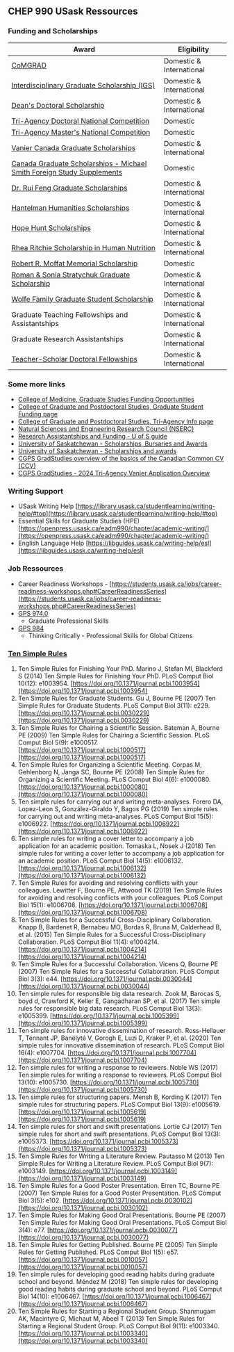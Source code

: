 ## CHEP 990 USask Ressources

### Funding and Scholarships

Award	| Eligibility |
----- | ----------- |
[CoMGRAD](https://medicine.usask.ca/students/graduate-programs/funding.php#tab-8-CoMGRAD) | Domestic & International
[Interdisciplinary Graduate Scholarship (IGS)](https://medicine.usask.ca/students/graduate-programs/funding.php#College) | Domestic & International
[Dean's Doctoral Scholarship](https://medicine.usask.ca/students/graduate-programs/funding.php#University) | Domestic & International
[Tri-Agency Doctoral National Competition](https://students.usask.ca/money/awards/graduate-awards.php?award=EX5180G#myScholarships) | Domestic
[Tri-Agency Master's National Competition](https://students.usask.ca/money/awards/graduate-awards.php?award=EX5168G#myScholarships) | Domestic
[Vanier Canada Graduate Scholarships](https://students.usask.ca/money/awards/graduate-awards.php?award=EX5141G#myScholarships) | Domestic & International
[Canada Graduate Scholarships - Michael Smith Foreign Study Supplements](https://grad.usask.ca/funding/award-search.php?award=ND5008G#myScholarships) | Domestic
[Dr. Rui Feng Graduate Scholarships](https://students.usask.ca/money/awards/graduate-awards.php?award=301833GS01#myScholarships) | Domestic & International
[Hantelman Humanities Scholarships](https://students.usask.ca/money/awards/graduate-awards.php?award=301295GS01#myScholarships) | Domestic & International
[Hope Hunt Scholarships](https://students.usask.ca/money/awards/graduate-awards.php?award=300318GS01#myScholarships) | Domestic & International
[Rhea Ritchie Scholarship in Human Nutrition](https://students.usask.ca/money/awards/graduate-awards.php?award=300578GS01#myScholarships) | Domestic & International
[Robert R. Moffat Memorial Scholarship](https://students.usask.ca/money/awards/graduate-awards.php?award=EX5167G#myScholarships) | Domestic
[Roman & Sonia Stratychuk Graduate Scholarship](https://students.usask.ca/money/awards/graduate-awards.php?award=300673GS01#myScholarships) | Domestic & International
[Wolfe Family Graduate Student Scholarship](https://students.usask.ca/money/awards/graduate-awards.php?award=301649GS01#myScholarships) | Domestic & International
Graduate Teaching Fellowships and Assistantships |	Domestic & International
Graduate Research Assistantships	| Domestic & International
[Teacher-Scholar Doctoral Fellowships](https://grad.usask.ca/funding/award-search.php?award=301368GS04) | Domestic & International

### Some more links

* [College of Medicine, Graduate Studies Funding Opportunities](https://medicine.usask.ca/students/graduate-programs/funding.php#top)
* [College of Graduate and Postdoctoral Studies, Graduate Student Funding page](https://cgps.usask.ca/funding/graduate-awards-scholarships.php#top)
* [College of Graduate and Postdoctoral Studies, Tri-Agency Info page](https://cgps.usask.ca/funding/tri-agency-info.php#Apply)
* [Natural Sciences and Engineering Research Council (NSERC)](https://www.nserc-crsng.gc.ca/Students-Etudiants/CGSHarmonization-HarmonizationBESC_eng.asp)
* [Research Assistantships and Funding - U of S guide](https://vpresearch.usask.ca/students/undergraduate/undergrad-research-opportunities/research-assistantships.php)
* [University of Saskatchewan - Scholarships, Bursaries and Awards](https://admissions.usask.ca/money/scholarships.php#top)
* [University of Saskatchewan - Scholarships and awards](https://grad.usask.ca/funding/scholarships.php?utm_source=recruit&utm_medium=email&utm_campaign=commplan_inquirytoapply_grad&utm_content=funding)
* [CGPS GradStudies overview of the basics of the Canadian Common CV (CCV)](https://www.youtube.com/watch?v=44LElIeVmeQ)
* [CGPS GradStudies - 2024 Tri-Agency Vanier Application Overview](https://www.youtube.com/watch?v=c5PfjKDf5Yo)

### Writing Support

* USask Writing Help [https://library.usask.ca/studentlearning/writing-help/#top](https://library.usask.ca/studentlearning/writing-help/#top)
* Essential Skills for Graduate Studies (HPE) [https://openpress.usask.ca/eadm990/chapter/academic-writing/](https://openpress.usask.ca/eadm990/chapter/academic-writing/)
* English Language Help [https://libguides.usask.ca/writing-help/esl](https://libguides.usask.ca/writing-help/esl)

### Job Ressources

* Career Readiness Workshops - [https://students.usask.ca/jobs/career-readiness-workshops.php#CareerReadinessSeries](https://students.usask.ca/jobs/career-readiness-workshops.php#CareerReadinessSeries)
* [GPS 974.0](https://catalogue.usask.ca/GPS-974)
  * Graduate Professional Skills
* [GPS 984](https://teaching.usask.ca/events/graduate/984-thinking-critically.php#Aboutthiscourse)
  * Thinking Critically - Professional Skills for Global Citizens

### [Ten Simple Rules](https://collections.plos.org/collection/ten-simple-rules/)

1.	Ten Simple Rules for Finishing Your PhD.  Marino J, Stefan MI, Blackford S (2014) Ten Simple Rules for Finishing Your PhD. PLoS Comput Biol 10(12): e1003954. [https://doi.org/10.1371/journal.pcbi.1003954](https://doi.org/10.1371/journal.pcbi.1003954)
2.	Ten Simple Rules for Graduate Students. Gu J, Bourne PE (2007) Ten Simple Rules for Graduate Students. PLoS Comput Biol 3(11): e229. [https://doi.org/10.1371/journal.pcbi.0030229](https://doi.org/10.1371/journal.pcbi.0030229)
3.	Ten Simple Rules for Chairing a Scientific Session. Bateman A, Bourne PE (2009) Ten Simple Rules for Chairing a Scientific Session. PLoS Comput Biol 5(9): e1000517. [https://doi.org/10.1371/journal.pcbi.1000517](https://doi.org/10.1371/journal.pcbi.1000517)
4.	Ten Simple Rules for Organizing a Scientific Meeting. Corpas M, Gehlenborg N, Janga SC, Bourne PE (2008) Ten Simple Rules for Organizing a Scientific Meeting. PLoS Comput Biol 4(6): e1000080. [https://doi.org/10.1371/journal.pcbi.1000080](https://doi.org/10.1371/journal.pcbi.1000080)
5.	Ten simple rules for carrying out and writing meta-analyses. Forero DA, Lopez-Leon S, González-Giraldo Y, Bagos PG (2019) Ten simple rules for carrying out and writing meta-analyses. PLoS Comput Biol 15(5): e1006922. [https://doi.org/10.1371/journal.pcbi.1006922](https://doi.org/10.1371/journal.pcbi.1006922)
6.	Ten simple rules for writing a cover letter to accompany a job application for an academic position. Tomaska L, Nosek J (2018) Ten simple rules for writing a cover letter to accompany a job application for an academic position. PLoS Comput Biol 14(5): e1006132. [https://doi.org/10.1371/journal.pcbi.1006132](https://doi.org/10.1371/journal.pcbi.1006132)
7.	Ten Simple Rules for avoiding and resolving conflicts with your colleagues. Lewitter F, Bourne PE, Attwood TK (2019) Ten Simple Rules for avoiding and resolving conflicts with your colleagues. PLoS Comput Biol 15(1): e1006708. [https://doi.org/10.1371/journal.pcbi.1006708](https://doi.org/10.1371/journal.pcbi.1006708)
8.	Ten Simple Rules for a Successful Cross-Disciplinary Collaboration. Knapp B, Bardenet R, Bernabeu MO, Bordas R, Bruna M, Calderhead B, et al. (2015) Ten Simple Rules for a Successful Cross-Disciplinary Collaboration. PLoS Comput Biol 11(4): e1004214. [https://doi.org/10.1371/journal.pcbi.1004214](https://doi.org/10.1371/journal.pcbi.1004214)
9.	Ten Simple Rules for a Successful Collaboration. Vicens Q, Bourne PE (2007) Ten Simple Rules for a Successful Collaboration. PLoS Comput Biol 3(3): e44. [https://doi.org/10.1371/journal.pcbi.0030044](https://doi.org/10.1371/journal.pcbi.0030044)
10.	Ten simple rules for responsible big data research. Zook M, Barocas S, boyd d, Crawford K, Keller E, Gangadharan SP, et al. (2017) Ten simple rules for responsible big data research. PLoS Comput Biol 13(3): e1005399. [https://doi.org/10.1371/journal.pcbi.1005399](https://doi.org/10.1371/journal.pcbi.1005399)
11.	Ten simple rules for innovative dissemination of research. Ross-Hellauer T, Tennant JP, Banelytė V, Gorogh E, Luzi D, Kraker P, et al. (2020) Ten simple rules for innovative dissemination of research. PLoS Comput Biol 16(4): e1007704. [https://doi.org/10.1371/journal.pcbi.1007704](https://doi.org/10.1371/journal.pcbi.1007704)
12.	Ten simple rules for writing a response to reviewers. Noble WS (2017) Ten simple rules for writing a response to reviewers. PLoS Comput Biol 13(10): e1005730. [https://doi.org/10.1371/journal.pcbi.1005730](https://doi.org/10.1371/journal.pcbi.1005730)
13.	Ten simple rules for structuring papers. Mensh B, Kording K (2017) Ten simple rules for structuring papers. PLoS Comput Biol 13(9): e1005619. [https://doi.org/10.1371/journal.pcbi.1005619](https://doi.org/10.1371/journal.pcbi.1005619)
14.	Ten simple rules for short and swift presentations. Lortie CJ (2017) Ten simple rules for short and swift presentations. PLoS Comput Biol 13(3): e1005373. [https://doi.org/10.1371/journal.pcbi.1005373](https://doi.org/10.1371/journal.pcbi.1005373)
15.	Ten Simple Rules for Writing a Literature Review. Pautasso M (2013) Ten Simple Rules for Writing a Literature Review. PLoS Comput Biol 9(7): e1003149. [https://doi.org/10.1371/journal.pcbi.1003149](https://doi.org/10.1371/journal.pcbi.1003149)
16.	Ten Simple Rules for a Good Poster Presentation. Erren TC, Bourne PE (2007) Ten Simple Rules for a Good Poster Presentation. PLoS Comput Biol 3(5): e102. [https://doi.org/10.1371/journal.pcbi.0030102](https://doi.org/10.1371/journal.pcbi.0030102)
17.	Ten Simple Rules for Making Good Oral Presentations. Bourne PE (2007) Ten Simple Rules for Making Good Oral Presentations. PLoS Comput Biol 3(4): e77. [https://doi.org/10.1371/journal.pcbi.0030077](https://doi.org/10.1371/journal.pcbi.0030077)
18.	Ten Simple Rules for Getting Published. Bourne PE (2005) Ten Simple Rules for Getting Published. PLoS Comput Biol 1(5): e57. [https://doi.org/10.1371/journal.pcbi.0010057](https://doi.org/10.1371/journal.pcbi.0010057)
19.	Ten simple rules for developing good reading habits during graduate school and beyond. Méndez M (2018) Ten simple rules for developing good reading habits during graduate school and beyond. PLoS Comput Biol 14(10): e1006467. [https://doi.org/10.1371/journal.pcbi.1006467](https://doi.org/10.1371/journal.pcbi.1006467)
20.	Ten Simple Rules for Starting a Regional Student Group. Shanmugam AK, Macintyre G, Michaut M, Abeel T (2013) Ten Simple Rules for Starting a Regional Student Group. PLoS Comput Biol 9(11): e1003340. [https://doi.org/10.1371/journal.pcbi.1003340](https://doi.org/10.1371/journal.pcbi.1003340)

